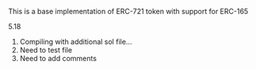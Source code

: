 This is a base implementation of ERC-721 token with support for ERC-165

5.18
1. Compiling with additional sol file...
2. Need to test file
3. Need to add comments